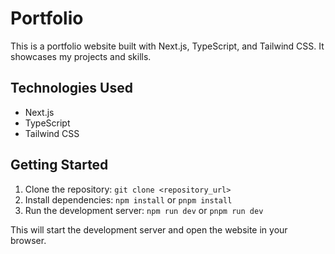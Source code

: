 # Portfolio

This is a portfolio website built with Next.js, TypeScript, and Tailwind CSS. It showcases my projects and skills.

## Technologies Used

- Next.js
- TypeScript
- Tailwind CSS

## Getting Started

1. Clone the repository: `git clone <repository_url>`
2. Install dependencies: `npm install` or `pnpm install`
3. Run the development server: `npm run dev` or `pnpm run dev`

This will start the development server and open the website in your browser.

